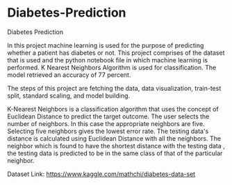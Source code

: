 # Diabetes-Prediction
Diabetes Prediction

In this project machine learning is used for the purpose of predicting whether a patient has diabetes or not. This project comprises of the dataset that is used and the python notebook file in which machine learning is performed. K Nearest Neighbors Algorithm is used for classification. The model retrieved an accuracy of 77 percent.

The steps of this project are fetching the data, data visualization, train-test split, standard scaling, and model building.

K-Nearest Neighbors is a classification algorithm that uses the concept of Euclidean Distance to predict the target outcome. The user selects the number of neighbors. In this case the appropriate neighbors are five. Selecting five neighbors gives the lowest error rate. The testing data's distance is calculated using Euclidean Distance with all the neighbors. The neighbor which is found to have the shortest distance with the testing data , the testing data is predicted to be in the same class of that of the particular neighbor.

Dataset Link:
https://www.kaggle.com/mathchi/diabetes-data-set
